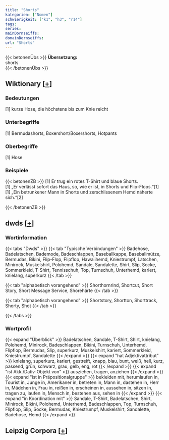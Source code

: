```yaml
---
title: "Shorts"
kategorien: ["Nomen"]
schwierigkeit: ["k1", "h3", "r14"]
tags:
series:
mainDornseiffs:
domainDornseiffs:
url: "Shorts"
---
```


{{< betonenÜbs >}}
**Übersetzung:**  
shorts  
{{< /betonenÜbs >}}

## Wiktionary [[+](https://de.wiktionary.org/wiki/Shorts)]

### Bedeutungen
[1] kurze Hose, die höchstens bis zum Knie reicht  

### Unterbegriffe
[1] Bermudashorts, Boxershort/Boxershorts, Hotpants  

### Oberbegriffe
[1] Hose  

### Beispiele
{{< betonenZB >}}
[1] Er trug ein rotes T-Shirt und blaue Shorts.  
[1] „Er verlässt sofort das Haus, so, wie er ist, in Shorts und Flip-Flops.“[1]  
[1] „Ein betrunkener Mann in Shorts und zerschlissenem Hemd näherte sich.“[2]  

{{< /betonenZB >}}


## dwds [[+](https://www.dwds.de/wb/Shorts)]

### Wortinformation
{{< tabs "Dwds" >}}
{{< tab "Typische Verbindungen" >}}
Badehose, Badelatschen, Bademode, Badeschlappen, Baseballkappe, Baseballmütze, Bermudas, Bikini, Flip-Flop, Flipflop, Hawaiihemd, Kniestrumpf, Latschen, Minirock, Muskelshirt, Polohemd, Sandale, Sandalette, Shirt, Slip, Socke, Sommerkleid, T-Shirt, Tennisschuh, Top, Turnschuh, Unterhemd, kariert, knielang, superkurz
{{< /tab >}}

{{< tab "alphabetisch vorangehend" >}}
Shorthornrind, Shortcut, Short Story, Short Message Service, Shorehärte
{{< /tab >}}

{{< tab "alphabetisch vorangehend" >}}
Shortstory, Shortton, Shorttrack, Shorty, Shot
{{< /tab >}}

{{< /tabs >}}

### Wortprofil
{{< expand "Überblick" >}} Badelatschen, Sandale, T-Shirt, Shirt, knielang, Polohemd, Minirock, Badeschlappen, Bikini, Turnschuh, Unterhemd, Flipflop, Bermudas, Slip, superkurz, Muskelshirt, kariert, Sommerkleid, Kniestrumpf, Sandalette {{< /expand >}}
{{< expand "hat Adjektivattribut" >}} knielang, superkurz, kariert, gestreift, knapp, blau, bunt, weiß, hell, kurz, passend, grün, schwarz, grau, gelb, eng, rot {{< /expand >}}
{{< expand "ist Akk./Dativ-Objekt von" >}} ausziehen, tragen, anziehen {{< /expand >}}
{{< expand "ist in Präpositionalgruppe" >}} bekleiden mit, herumlaufen in, Tourist in, Junge in, Amerikaner in, betreten in, Mann in, dastehen in, Herr in, Mädchen in, Frau in, reißen in, erscheinen in, aussehen in, sitzen in, tragen zu, laufen in, Mensch in, bestehen aus, sehen in {{< /expand >}}
{{< expand "in Koordination mit" >}} Sandale, T-Shirt, Badelatschen, Shirt, Minirock, Bikini, Polohemd, Unterhemd, Badeschlappen, Top, Turnschuh, Flipflop, Slip, Socke, Bermudas, Kniestrumpf, Muskelshirt, Sandalette, Badehose, Hemd {{< /expand >}}

## Leipzig Corpora [[+](https://corpora.uni-leipzig.de/en/res?word=Shorts&corpusId=deu_newscrawl-public_2018)]

